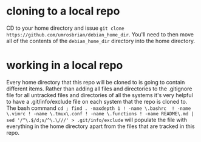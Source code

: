 # cloning to a local repo

CD to your home directory and issue `git clone https://github.com/umrosbrian/debian_home_dir`.  You'll need to then move all of the contents of the `debian_home_dir` directory into the home directory.

# working in a local repo

Every home directory that this repo will be cloned to is going to contain different items.  Rather than adding all files and directories to the .gitignore file for all untracked files and directories of all the systems it's very helpful to have a .git/info/exclude file on each system that the repo is cloned to.  The bash command `cd ; find . -maxdepth 1 ! -name \.bashrc  ! -name \.vimrc ! -name \.tmux\.conf ! -name \.functions ! -name README\.md | sed '/^\.$/d;s/^\.\///' > .git/info/exclude` will populate the file with everything in the home directory apart from the files that are tracked in this repo.
